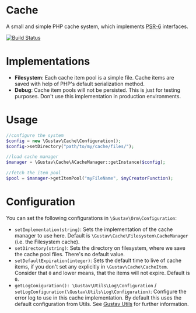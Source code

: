 Cache
=====

A small and simple PHP cache system, which implements [PSR-6](http://www.php-fig.org/psr/psr-6/) interfaces.

[![Build Status](https://travis-ci.org/GustavSoftware/Cache.svg?branch=master)](https://travis-ci.org/GustavSoftware/Cache)


Implementations
===============

- **Filesystem**: Each cache item pool is a simple file. Cache items are saved with help of PHP's default serialization method.
- **Debug**: Cache item pools will not be persisted. This is just for testing purposes. Don't use this implementation in production environments.


Usage
=====

```php
//configure the system
$config = new \Gustav\Cache\Configuration();
$config->setDirectory("path/to/my/cache/files/");

//load cache manager
$manager = \Gustav\Cache\ACacheManager::getInstance($config);

//fetch the item pool
$pool = $manager->getItemPool("myFileName", $myCreatorFunction);

```


Configuration
=============

You can set the following configurations in `\Gustav\Orm\Configuration`:
- `setImplementation(string)`: Sets the implementation of the cache manager to use here. Default is `\Gustav\Cache\Filesystem\CacheManager` (i.e. the Filesystem cache).
- `setDirectory(string)`: Sets the directory on filesystem, where we save the cache pool files. There's no default value.
- `setDefaultExpiration(integer)`: Sets the default time to live of cache items, if you don't set any explicitly in `\Gustav\Cache\CacheItem`. Consider that `0` and lower means, that the items will not expire. Default is `0`.
- `getLogConiguration(): \Gustav\Utils\Log\Configuration` / `setLogConfiguration(\Gustav\Utils\Log\Configuration)`: Configure the error log to use in this cache implementation. By default this uses the default configuration from Utils. See [Gustav Utils](https://github.com/GustavSoftware/Utils) for further information.